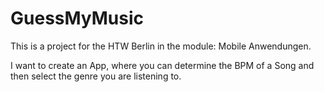 # GuessMyMusic
This is a project for the HTW Berlin in the module: Mobile Anwendungen.

I want to create an App, where you can determine the BPM of a Song and then select the genre you are listening to.
